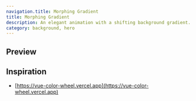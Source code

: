 ```yaml
---
navigation.title: Morphing Gradient
title: Morphing Gradient
description: An elegant animation with a shifting background gradient.
category: background, hero
---
```


## Preview

<Playground url="/playground/morphing-gradient" aspect="1/1"></Playground>

## Inspiration

- [https://vue-color-wheel.vercel.app](https://vue-color-wheel.vercel.app)
